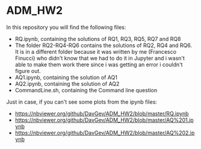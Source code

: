 # ADM_HW2
In this repository you will find the following files:
- RQ.ipynb, containing the solutions of RQ1, RQ3, RQ5, RQ7 and RQ8 
- The folder RQ2-RQ4-RQ6 contains the solutions of RQ2, RQ4 and RQ6. It is in a different folder because it was written by me (Francesco Finucci) who didn't know that we had to do it in Jupyter and i wasn't able to make them work there since i was getting an error i couldn't figure out.
- AQ1.ipynb, containing the solution of AQ1
- AQ2.ipynb, containing the solution of AQ2
- CommandLine.sh, containing the Command line question

Just in case, if you can't see some plots from the ipynb files:
- https://nbviewer.org/github/DavGev/ADM_HW2/blob/master/RQ.ipynb
- https://nbviewer.org/github/DavGev/ADM_HW2/blob/master/AQ%201.ipynb
- https://nbviewer.org/github/DavGev/ADM_HW2/blob/master/AQ%202.ipynb
